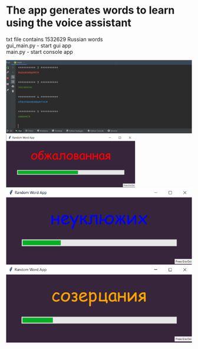 # The app generates words to learn using the voice assistant
txt file contains 1532629 Russian words   
gui_main.py - start gui app  
main.py - start console app  


![SCREEN1!](screens/scr.png)
![SCREEN2!](screens/Screenshot_1.png)
![SCREEN3!](screens/Screenshot_2.png)
![SCREEN4!](screens/Screenshot_3.png)




